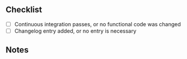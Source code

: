 ## Checklist
- [ ] Continuous integration passes, or no functional code was changed
- [ ] Changelog entry added, or no entry is necessary

## Notes
